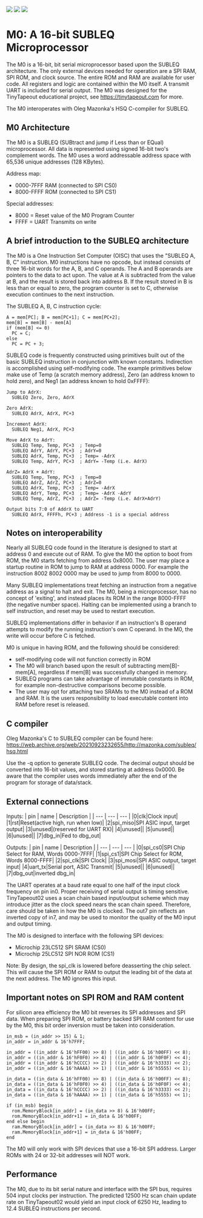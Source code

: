 ![](../../workflows/gds/badge.svg) ![](../../workflows/docs/badge.svg) ![](../../workflows/test/badge.svg)

# M0: A 16-bit SUBLEQ Microprocessor

The M0 is a 16-bit, bit serial microprocessor based upon the SUBLEQ architecture. The only external devices needed for operation are a SPI RAM, SPI ROM, and clock source. The entire ROM and RAM are available for user code.  All registers and logic are contained within the M0 itself. A transmit UART is included for serial output. The M0 was designed for the TinyTapeout educational project, see https://tinytapeout.com for more.

The M0 interoperates with Oleg Mazonka's HSQ C-compiler for SUBLEQ. 

## M0 Architecture
The M0 is a SUBLEQ (SUBtract and jump if Less than or EQual) microprocessor. All data is represented using signed 16-bit two's complement words. The M0 uses a word addressable address space with 65,536 unique addresses (128 KBytes). 

Address map:
- 0000-7FFF RAM (connected to SPI CS0)
- 8000-FFFF ROM (connected to SPI CS1)

Special addresses:
- 8000 = Reset value of the M0 Program Counter
- FFFF = UART Transmits on write

## A brief introduction to the SUBLEQ architecture
The M0 is a One Instruction Set Computer (OISC) that uses the "SUBLEQ A, B, C" instruction. M0 instructions have no opcode, but instead consists of three 16-bit words for the A, B, and C operands. The A and B operands are pointers to the data to act upon. The value at A is subtracted from the value at B, and the result is stored back into address B. If the result stored in B is less than or equal to zero, the program counter is set to C, otherwise execution continues to the next instruction.

The SUBLEQ A, B, C instruction cycle:
```
A = mem[PC]; B = mem[PC+1]; C = mem[PC+2];
mem[B] = mem[B] - mem[A]
if (mem[B] <= 0)
  PC = C;
else
  PC = PC + 3;
```

SUBLEQ code is frequently constructed using primitives built out of the basic SUBLEQ instruction in conjunction with known constants. Indirection is accomplished using self-modifying code. The example primitives below make use of Temp (a scratch memory address), Zero (an address known to hold zero), and Neg1 (an address known to hold 0xFFFF):
```
Jump to AdrX:
  SUBLEQ Zero, Zero, AdrX 

Zero AdrX:
  SUBLEQ AdrX, AdrX, PC+3

Increment AdrX:
  SUBLEQ Neg1, AdrX, PC+3

Move AdrX to AdrY:	  
  SUBLEQ Temp, Temp, PC+3  ; Temp=0
  SUBLEQ AdrY, AdrY, PC+3  ; AdrY=0
  SUBLEQ AdrX, Temp, PC+3  ; Temp= -AdrX
  SUBLEQ Temp, AdrY, PC+3  ; AdrY= -Temp (i.e. AdrX)

AdrZ= AdrX + AdrY:
  SUBLEQ Temp, Temp, PC+3  ; Temp=0
  SUBLEQ AdrZ, AdrZ, PC+3  ; AdrZ=0
  SUBLEQ AdrX, Temp, PC+3  ; Temp= -AdrX
  SUBLEQ AdrY, Temp, PC+3  ; Temp= -AdrX -AdrY
  SUBLEQ Temp, AdrZ, PC+3  ; AdrZ= -Temp (i.e. AdrX+AdrY)
			  
Output bits 7:0 of AddrX to UART	  
  SUBLEQ AdrX, FFFFh, PC+3 ; Address -1 is a special address
```
## Notes on interoperability
Nearly all SUBLEQ code found in the literature is designed to start at address 0 and execute out of RAM. To give the M0 the option to boot from ROM, the M0 starts fetching from address 0x8000. The user may place a startup routine in ROM to jump to RAM at address 0000. For example the instruction 8002 8002 0000 may be used to jump from 8000 to 0000.

Many SUBLEQ implementations treat fetching an instruction from a negative address as a signal to halt and exit. The M0, being a microprocessor, has no concept of 'exiting', and instead places its ROM in the range 8000-FFFF (the negative number space). Halting can be implemented using a branch to self instruction, and reset may be used to restart execution.

SUBLEQ implementations differ in behavior if an instruction's B operand attempts to modify the running instruction's own C operand. In the M0, the write will occur before C is fetched.

M0 is unique in having ROM, and the following should be considered:
- self-modifying code will not function correctly in ROM
- The M0 will branch based upon the result of subtracting mem[B]-mem[A], regardless if mem[B] was successfully changed in memory.
- SUBLEQ programs can take advantage of immutable constants in ROM, for example non-destructive comparisons become possible.
- The user may opt for attaching two SRAMs to the M0 instead of a ROM and RAM. It is the users responsibility to load executable content into RAM before reset is released.

## C compiler
Oleg Mazonka's C to SUBLEQ compiler can be found here: https://web.archive.org/web/20210923232655/http://mazonka.com/subleq/hsq.html

Use the -q option to generate SUBLEQ code. The decimal output should be converted into 16-bit values, and stored starting at address 0x0000. Be aware that the compiler uses words immediately after the end of the program for storage of data/stack.

## External connections
Inputs:
| pin | name | Description |
| --- | --- | --- |
|0|clk|Clock input| 
|1|rst|Reset(active high, run when low)|
|2|spi_miso|SPI ASIC input, target output|
|3|unused|(reserved for UART RX)|
|4|unused||
|5|unused||
|6|unused||
|7|dbg_in|Fed to dbg_out|

Outputs: 
| pin | name | Description |
| --- | --- | --- |
|0|spi_cs0|SPI Chip Select for RAM, Words 0000-7FFF|
|1|spi_cs1|SPI Chip Select for ROM, Words 8000-FFFF|
|2|spi_clk|SPI Clock|
|3|spi_mosi|SPI ASIC output, target input|
|4|uart_tx|Serial port, ASIC Transmit|
|5|unused||
|6|unused||
|7|dbg_out|inverted dbg_in|

The UART operates at a baud rate equal to one half of the input clock frequency on pin in0. Proper receiving of serial output is timing sensitive. TinyTapeout02 uses a scan chain based input/output scheme which may introduce jitter as the clock speed nears the scan chain speed. Therefore, care should be taken in how the M0 is clocked. The out7 pin reflects an inverted copy of in7, and may be used to monitor the quality of the M0 input and output timing.

The M0 is designed to interface with the following SPI devices:
- Microchip 23LC512 SPI SRAM     (CS0)
- Microchip 25LC512 SPI NOR ROM  (CS1)

Note: By design, the spi_clk is lowered before deasserting the chip select. This will cause the SPI ROM or RAM to output the leading bit of the data at the next address. The M0 ignores this input.

## Important notes on SPI ROM and RAM content
For silicon area efficiency the M0 bit reverses its SPI addresses and SPI data. When preparing SPI ROM, or battery backed SPI RAM content for use by the M0, this bit order inversion must be taken into consideration.
```
in_msb = (in_addr >> 15) & 1;
in_addr = in_addr & 16'h7FFF;

in_addr = ((in_addr & 16'hFF00) >> 8) | ((in_addr & 16'h00FF) << 8);
in_addr = ((in_addr & 16'hF0F0) >> 4) | ((in_addr & 16'h0F0F) << 4);
in_addr = ((in_addr & 16'hCCCC) >> 2) | ((in_addr & 16'h3333) << 2);
in_addr = ((in_addr & 16'hAAAA) >> 1) | ((in_addr & 16'h5555) << 1);

in_data = ((in_data & 16'hFF00) >> 8) | ((in_data & 16'h00FF) << 8);
in_data = ((in_data & 16'hF0F0) >> 4) | ((in_data & 16'h0F0F) << 4);
in_data = ((in_data & 16'hCCCC) >> 2) | ((in_data & 16'h3333) << 2);
in_data = ((in_data & 16'hAAAA) >> 1) | ((in_data & 16'h5555) << 1);

if (in_msb) begin
  rom.MemoryBlock[in_addr] = (in_data >> 8) & 16'h00FF;
  rom.MemoryBlock[in_addr+1] = in_data & 16'h00FF;
end else begin
  ram.MemoryBlock[in_addr] = (in_data >> 8) & 16'h00FF;
  ram.MemoryBlock[in_addr+1] = in_data & 16'h00FF;
end
```

The M0 will only work with SPI devices that use a 16-bit SPI address. Larger ROMs with 24 or 32-bit addresses will NOT work.

## Performance
The M0, due to its bit serial nature and interface with the SPI bus, requires 504 input clocks per instruction. The predicted 12500 Hz scan chain update rate on TinyTapeout02 would yield an input clock of 6250 Hz, leading to 12.4 SUBLEQ instructions per second.
